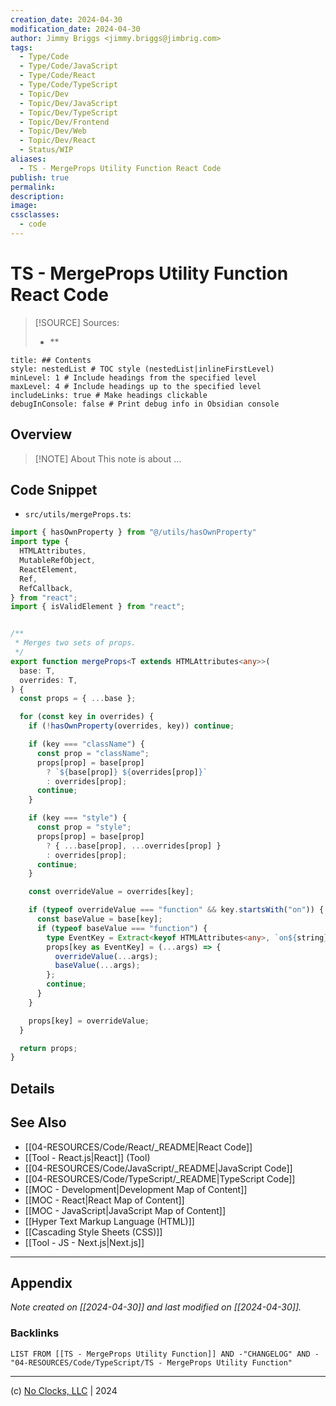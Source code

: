```yaml
---
creation_date: 2024-04-30
modification_date: 2024-04-30
author: Jimmy Briggs <jimmy.briggs@jimbrig.com>
tags:
  - Type/Code
  - Type/Code/JavaScript
  - Type/Code/React
  - Type/Code/TypeScript
  - Topic/Dev
  - Topic/Dev/JavaScript
  - Topic/Dev/TypeScript
  - Topic/Dev/Frontend
  - Topic/Dev/Web
  - Topic/Dev/React
  - Status/WIP
aliases:
  - TS - MergeProps Utility Function React Code
publish: true
permalink:
description:
image:
cssclasses:
  - code
---
```


# TS - MergeProps Utility Function React Code

> [!SOURCE] Sources:
> - **

```table-of-contents
title: ## Contents 
style: nestedList # TOC style (nestedList|inlineFirstLevel)
minLevel: 1 # Include headings from the specified level
maxLevel: 4 # Include headings up to the specified level
includeLinks: true # Make headings clickable
debugInConsole: false # Print debug info in Obsidian console
```

## Overview

> [!NOTE] About
> This note is about ...


## Code Snippet

- `src/utils/mergeProps.ts`:

```typescript
import { hasOwnProperty } from "@/utils/hasOwnProperty"
import type {
  HTMLAttributes,
  MutableRefObject,
  ReactElement,
  Ref,
  RefCallback,
} from "react";
import { isValidElement } from "react";


/**
 * Merges two sets of props.
 */
export function mergeProps<T extends HTMLAttributes<any>>(
  base: T,
  overrides: T,
) {
  const props = { ...base };

  for (const key in overrides) {
    if (!hasOwnProperty(overrides, key)) continue;

    if (key === "className") {
      const prop = "className";
      props[prop] = base[prop]
        ? `${base[prop]} ${overrides[prop]}`
        : overrides[prop];
      continue;
    }

    if (key === "style") {
      const prop = "style";
      props[prop] = base[prop]
        ? { ...base[prop], ...overrides[prop] }
        : overrides[prop];
      continue;
    }

    const overrideValue = overrides[key];

    if (typeof overrideValue === "function" && key.startsWith("on")) {
      const baseValue = base[key];
      if (typeof baseValue === "function") {
        type EventKey = Extract<keyof HTMLAttributes<any>, `on${string}`>;
        props[key as EventKey] = (...args) => {
          overrideValue(...args);
          baseValue(...args);
        };
        continue;
      }
    }

    props[key] = overrideValue;
  }

  return props;
}
```

## Details



## See Also

- [[04-RESOURCES/Code/React/_README|React Code]]
- [[Tool - React.js|React]] (Tool)
- [[04-RESOURCES/Code/JavaScript/_README|JavaScript Code]]
- [[04-RESOURCES/Code/TypeScript/_README|TypeScript Code]]
- [[MOC - Development|Development Map of Content]]
- [[MOC - React|React Map of Content]]
- [[MOC - JavaScript|JavaScript Map of Content]]
- [[Hyper Text Markup Language (HTML)]]
- [[Cascading Style Sheets (CSS)]]
- [[Tool - JS - Next.js|Next.js]]


***

## Appendix

*Note created on [[2024-04-30]] and last modified on [[2024-04-30]].*

### Backlinks

```dataview
LIST FROM [[TS - MergeProps Utility Function]] AND -"CHANGELOG" AND -"04-RESOURCES/Code/TypeScript/TS - MergeProps Utility Function"
```

***

(c) [No Clocks, LLC](https://github.com/noclocks) | 2024
